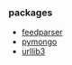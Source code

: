 ### packages
  - [feedparser](https://github.com/kurtmckee/feedparser)
  - [pymongo](https://api.mongodb.com/python/current/)
  - [urllib3](https://urllib3.readthedocs.io/en/latest/)

